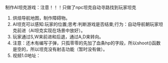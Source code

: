 制作AI坦克游戏：注意！！！只做了npc坦克自动寻路找到玩家坦克<br>
1. 烘焙导航地图，制作障碍物。
2. AI坦克可以感知:玩家的位置;思考:判断游戏是否结束;行为：自动导航朝玩家坦克前进（AI坦克实现在场景中放好）。
3. 玩家通过S,W来前进和后退，通过A,D来转向。
4. 注意：还木有编写子弹，只孤零零的先加了血条hp的字段，所以shoot()函数是空的，所以坦克没有射击功能（暂时没有做）。
5. 视频1.0地址：
